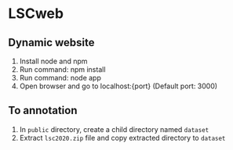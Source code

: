 # LSCweb
## Dynamic website
1. Install node and npm
2. Run command: npm install
3. Run command: node app
4. Open browser and go to localhost:{port} (Default port: 3000)

## To annotation
1. In `public` directory, create a child directory named `dataset`
2. Extract `lsc2020.zip` file and copy extracted directory to `dataset`